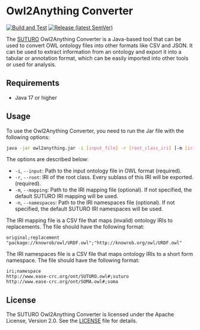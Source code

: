 # Owl2Anything Converter

[![Build and Test](https://github.com/malte3d/Owl2Anything/actions/workflows/build-and-test.yml/badge.svg?branch=main)](https://github.com/malte3d/Owl2Anything/actions/workflows/build-and-test.yml) [![Release (latest SemVer)](https://img.shields.io/github/v/release/malte3d/Owl2Anything)](https://github.com/malte3d/Owl2Anything/releases)

The [SUTURO](https://github.com/suturo) Owl2Anything Converter is a Java-based tool that can be used to convert OWL
ontology
files into other formats like CSV and JSON. It can
be used to extract information from an ontology and export it into a tabular or annotation format, which can be easily
imported into
other tools or used for analysis.

## Requirements

- Java 17 or higher

## Usage

To use the Owl2Anything Converter, you need to run the Jar file with the following options:

```bash
java -jar owl2anything.jar -i [input_file] -r [root_class_iri] [-m [iri_mapping_file]] [-n [iri_namespaces_file]]
```

The options are described below:

- `-i`, `--input`: Path to the input ontology file in OWL format (required).
- `-r`, `--root`: IRI of the root class. Every sublass of this IRI will be exported. (required).
- `-m`, `--mapping`: Path to the IRI mapping file (optional). If not specified, the default SUTURO IRI mapping will be used.
- `-n`, `--namespaces`: Path to the IRI namespaces file (optional). If not specified, the default SUTURO IRI namespaces will be used.

The IRI mapping file is a CSV file that maps (invalid) ontology IRIs to replacements. The file should have the
following format:

```text
original;replacement
"package://knowrob/owl/URDF.owl";"http://knowrob.org/owl/URDF.owl"
```

The IRI namespaces file is a CSV file that maps ontology IRIs to a short form namespace. The file should have the
following format:

```text
iri;namespace
http://www.ease-crc.org/ont/SUTURO.owl#;suturo
http://www.ease-crc.org/ont/SOMA.owl#;soma
```

## License

The SUTURO Owl2Anything Converter is licensed under the Apache License, Version 2.0. See the [LICENSE](LICENSE) file for details.